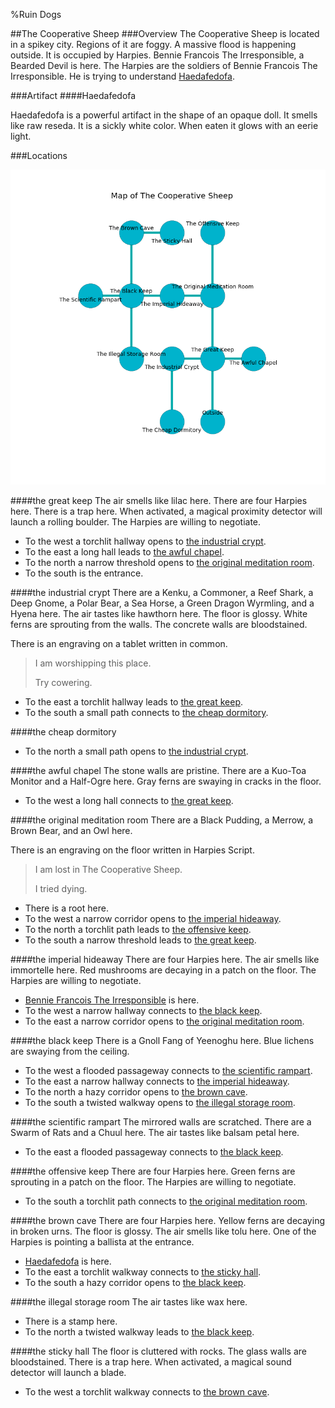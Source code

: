 %Ruin Dogs

##The Cooperative Sheep
###Overview
The Cooperative Sheep is located in a spikey city. Regions of it are foggy. A massive flood is happening outside. It is occupied by Harpies. <a name="Bennie-Francois-The-Irresponsible"></a>Bennie Francois The Irresponsible, a Bearded Devil is here. The Harpies are the soldiers of Bennie Francois The Irresponsible. He  is trying to understand [Haedafedofa](#Haedafedofa). 



###Artifact
####<a name="Haedafedofa"></a>Haedafedofa


Haedafedofa is a powerful artifact in the shape of an opaque doll. It smells like raw	reseda. It is a sickly white color. When eaten it glows with an eerie light. 





###Locations


![](../v2/images/The-Cooperative-Sheep.png)

####<a name="the-great-keep"></a>the great keep
The air smells like lilac here. There are four Harpies here. There is a trap here. When activated, a magical proximity detector will launch a rolling boulder. The Harpies are willing to negotiate. 



* To the west a torchlit hallway opens to [the industrial crypt](#the-industrial-crypt).
* To the east a long hall leads to [the awful chapel](#the-awful-chapel).
* To the north a narrow threshold opens to [the original meditation room](#the-original-meditation-room).
* To the south is the entrance.


####<a name="the-industrial-crypt"></a>the industrial crypt
There are a Kenku, a Commoner, a Reef Shark, a Deep Gnome, a Polar Bear, a Sea Horse, a Green Dragon Wyrmling, and a Hyena here. The air tastes like hawthorn here. The floor is glossy. White ferns are sprouting from the walls. The concrete walls are bloodstained. 

There is an engraving on a tablet written in common. 

> I am worshipping this place.
>
> Try cowering.
>


* To the east a torchlit hallway leads to [the great keep](#the-great-keep).
* To the south a small path connects to [the cheap dormitory](#the-cheap-dormitory).


####<a name="the-cheap-dormitory"></a>the cheap dormitory




* To the north a small path opens to [the industrial crypt](#the-industrial-crypt).


####<a name="the-awful-chapel"></a>the awful chapel
The stone walls are pristine. There are a Kuo-Toa Monitor and a Half-Ogre here. Gray ferns are swaying in cracks in the floor. 



* To the west a long hall connects to [the great keep](#the-great-keep).


####<a name="the-original-meditation-room"></a>the original meditation room
There are a Black Pudding, a Merrow, a Brown Bear, and an Owl here. 

There is an engraving on the floor written in Harpies Script. 

> I am lost in The Cooperative Sheep.
>
> I tried dying.
>


* There is a root here.
* To the west a narrow corridor opens to [the imperial hideaway](#the-imperial-hideaway).
* To the north a torchlit path leads to [the offensive keep](#the-offensive-keep).
* To the south a narrow threshold leads to [the great keep](#the-great-keep).


####<a name="the-imperial-hideaway"></a>the imperial hideaway
There are four Harpies here. The air smells like immortelle here. Red mushrooms are decaying in a patch on the floor. The Harpies are willing to negotiate. 



* [Bennie Francois The Irresponsible](#Bennie-Francois-The-Irresponsible) is here.
* To the west a narrow hallway connects to [the black keep](#the-black-keep).
* To the east a narrow corridor opens to [the original meditation room](#the-original-meditation-room).


####<a name="the-black-keep"></a>the black keep
There is a Gnoll Fang of Yeenoghu here. Blue lichens are swaying from the ceiling. 



* To the west a flooded passageway connects to [the scientific rampart](#the-scientific-rampart).
* To the east a narrow hallway connects to [the imperial hideaway](#the-imperial-hideaway).
* To the north a hazy corridor opens to [the brown cave](#the-brown-cave).
* To the south a twisted walkway opens to [the illegal storage room](#the-illegal-storage-room).


####<a name="the-scientific-rampart"></a>the scientific rampart
The mirrored walls are scratched. There are a Swarm of Rats and a Chuul here. The air tastes like balsam	petal here. 



* To the east a flooded passageway connects to [the black keep](#the-black-keep).


####<a name="the-offensive-keep"></a>the offensive keep
There are four Harpies here. Green ferns are sprouting in a patch on the floor. The Harpies are willing to negotiate. 



* To the south a torchlit path connects to [the original meditation room](#the-original-meditation-room).


####<a name="the-brown-cave"></a>the brown cave
There are four Harpies here. Yellow ferns are decaying in broken urns. The floor is glossy. The air smells like tolu here. One of the Harpies is pointing a ballista at the entrance. 



* [Haedafedofa](#Haedafedofa) is here.
* To the east a torchlit walkway connects to [the sticky hall](#the-sticky-hall).
* To the south a hazy corridor opens to [the black keep](#the-black-keep).


####<a name="the-illegal-storage-room"></a>the illegal storage room
The air tastes like wax here. 



* There is a stamp here.
* To the north a twisted walkway leads to [the black keep](#the-black-keep).


####<a name="the-sticky-hall"></a>the sticky hall
The floor is cluttered with rocks. The glass walls are bloodstained. There is a trap here. When activated, a magical sound detector will launch a blade. 



* To the west a torchlit walkway connects to [the brown cave](#the-brown-cave).


